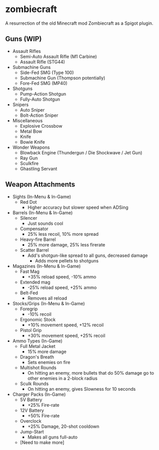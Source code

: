 # zombiecraft
A resurrection of the old Minecraft mod Zombiecraft as a Spigot plugin.

## Guns (WIP)
- Assault Rifles
    - Semi-Auto Assault Rifle (M1 Carbine)
    - Assault Rifle (STG44)
- Submachine Guns
    - Side-Fed SMG (Type 100)
    - Submachine Gun (Thompson potentially)
    - Fore-Fed SMG (MP40)
- Shotguns
    - Pump-Action Shotgun
    - Fully-Auto Shotgun
- Snipers
    - Auto Sniper
    - Bolt-Action Sniper
- Miscellaneous
    - Explosive Crossbow
    - Metal Bow
    - Knife
    - Bowie Knife
- Wonder Weapons
    - Blowback Engine (Thundergun / Die Shockwave / Jet Gun)
    - Ray Gun
    - Sculkfire
    - Ghastling Servant

## Weapon Attachments
- Sights (In-Menu & In-Game)
    - Red Dot
        - Higher accuracy but slower speed when ADSing
- Barrels (In-Menu & In-Game) 
    - Silencer
        - Just sounds cool
    - Compensator
        - 25% less recoil, 10% more spread
    - Heavy-fire Barrel
        - 25% more damage, 25% less firerate
    - Scatter Barrel
        - Add's shotgun-like spread to all guns, decreased damage
            - Adds more pellets to shotguns
- Magazines (In-Menu & In-Game)
    - Fast Mag
        - +35% reload speed, -10% ammo
    - Extended mag
        - -25% reload speed, +25% ammo
    - Belt-Fed
        - Removes all reload
- Stocks/Grips (In-Menu & In-Game)
    - Foregrip
        - -10% recoil
    - Ergonomic Stock
        - +10% movement speed, +12% recoil
    - Pistol Grip
        - +30% movement speed, +25% recoil
- Ammo Types (In-Game)
    - Full Metal Jacket
        - 15% more damage
    - Dragon's Breath
        - Sets enemies on fire
    - Multishot Rounds
        - On hitting an enemy, more bullets that do 50% damage go to other enemies in a 2-block radius
    - Sculk Rounds
        - On hitting an enemy, gives Slowness for 10 seconds
- Charger Packs (In-Game)
    - 5V Battery
        - +25% Fire-rate
    - 12V Battery
        - +50% Fire-rate
    - Overclock
        - +25% Damage, 20-shot cooldown
    - Jump-Start
        - Makes all guns full-auto
    - [Need to make more]